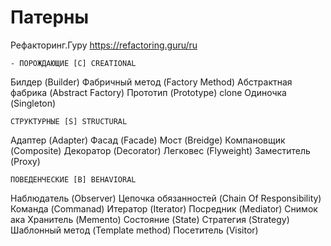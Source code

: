 #  Патерны

Рефакторинг.Гуру
https://refactoring.guru/ru

    - ПОРОЖДАЮЩИЕ [C] CREATIONAL
    
 Билдер (Builder)
 Фабричный метод (Factory Method)
 Абстрактная фабрика (Abstract Factory)
 Прототип (Prototype) clone
 Одиночка (Singleton)

    СТРУКТУРНЫЕ [S] STRUCTURAL

 Адаптер (Adapter)
 Фасад (Facade)
 Мост (Breidge)
 Компановщик (Composite)
 Декоратор (Decorator)
 Легковес (Flyweight)
 Заместитель (Proxy)

    ПОВЕДЕНЧЕСКИЕ [B] BEHAVIORAL
 Наблюдатель (Observer)
 Цепочка обязанностей (Chain Of Responsibility)
 Команда (Commanad)
 Итератор (Iterator)
 Посредник (Mediator)
 Снимок ака Хранитель (Memento)
 Состояние (State)
 Стратегия (Strategy)
 Шаблонный метод (Template method)
 Посетитель (Visitor)
